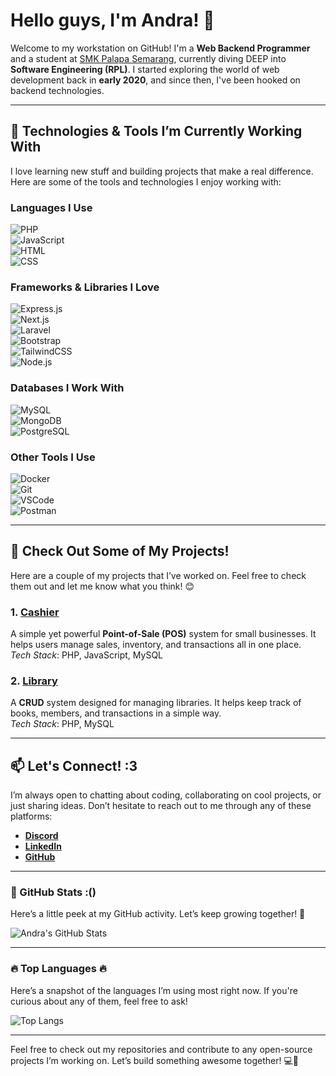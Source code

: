 # Hello guys, I'm Andra! 👋

Welcome to my workstation on GitHub! I'm a **Web Backend Programmer** and a student at [SMK Palapa Semarang](https://smkpalapasemarang.sch.id), currently diving DEEP into **Software Engineering (RPL)**. I started exploring the world of web development back in **early 2020**, and since then, I've been hooked on backend technologies.

---

## 🔧 Technologies & Tools I’m Currently Working With

I love learning new stuff and building projects that make a real difference. Here are some of the tools and technologies I enjoy working with:

### **Languages I Use**
![PHP](https://img.shields.io/badge/PHP-777BB4?style=flat-square&logo=php&logoColor=white&labelColor=333333)  
![JavaScript](https://img.shields.io/badge/JavaScript-F7DF1E?style=flat-square&logo=javascript&logoColor=black&labelColor=333333)  
![HTML](https://img.shields.io/badge/HTML-E34F26?style=flat-square&logo=html5&logoColor=white&labelColor=333333)  
![CSS](https://img.shields.io/badge/CSS-1572B6?style=flat-square&logo=css3&logoColor=white&labelColor=333333)

### **Frameworks & Libraries I Love**
![Express.js](https://img.shields.io/badge/Express.js-000000?style=flat-square&logo=express&logoColor=white&labelColor=333333)  
![Next.js](https://img.shields.io/badge/Next.js-000000?style=flat-square&logo=next.js&logoColor=white&labelColor=333333)  
![Laravel](https://img.shields.io/badge/Laravel-EA4C89?style=flat-square&logo=laravel&logoColor=white&labelColor=333333)  
![Bootstrap](https://img.shields.io/badge/Bootstrap-563D7C?style=flat-square&logo=bootstrap&logoColor=white&labelColor=333333)  
![TailwindCSS](https://img.shields.io/badge/TailwindCSS-06B6D4?style=flat-square&logo=tailwind-css&logoColor=white&labelColor=333333)  
![Node.js](https://img.shields.io/badge/Node.js-339933?style=flat-square&logo=node.js&logoColor=white&labelColor=333333)

### **Databases I Work With**
![MySQL](https://img.shields.io/badge/MySQL-4479A1?style=flat-square&logo=mysql&logoColor=white&labelColor=333333)  
![MongoDB](https://img.shields.io/badge/MongoDB-47A248?style=flat-square&logo=mongodb&logoColor=white&labelColor=333333)  
![PostgreSQL](https://img.shields.io/badge/PostgreSQL-336791?style=flat-square&logo=postgresql&logoColor=white&labelColor=333333)

### **Other Tools I Use**
![Docker](https://img.shields.io/badge/Docker-2496ED?style=flat-square&logo=docker&logoColor=white&labelColor=333333)  
![Git](https://img.shields.io/badge/Git-F05032?style=flat-square&logo=git&logoColor=white&labelColor=333333)  
![VSCode](https://img.shields.io/badge/VSCode-007ACC?style=flat-square&logo=visualstudiocode&logoColor=white&labelColor=333333)  
![Postman](https://img.shields.io/badge/Postman-FF6C37?style=flat-square&logo=postman&logoColor=white&labelColor=333333)

---

## 🌟 Check Out Some of My Projects!

Here are a couple of my projects that I’ve worked on. Feel free to check them out and let me know what you think! 😊

### 1. **[Cashier](https://github.com/AndraZero121/kasir)**
A simple yet powerful **Point-of-Sale (POS)** system for small businesses. It helps users manage sales, inventory, and transactions all in one place.  
*Tech Stack*: PHP, JavaScript, MySQL

### 2. **[Library](https://github.com/AndraZero121/perpustakaan)**
A **CRUD** system designed for managing libraries. It helps keep track of books, members, and transactions in a simple way.  
*Tech Stack*: PHP, MySQL

---

## 📫 Let's Connect! :3

I’m always open to chatting about coding, collaborating on cool projects, or just sharing ideas. Don’t hesitate to reach out to me through any of these platforms:

- **[Discord](https://discord.com/AndraZero121)**  
- **[LinkedIn](https://www.linkedin.com/in/andra-anursa-764b92317/)**  
- **[GitHub](https://github.com/AndraZero121)**

---

### 🚀 GitHub Stats :()

Here’s a little peek at my GitHub activity. Let’s keep growing together! 🌱

![Andra's GitHub Stats](https://github-readme-stats.vercel.app/api?username=AndraZero121&count_private=true&show_icons=true&hide_title=true&hide=prs&theme=github_dark)

---

### 🔥 Top Languages 🔥

Here’s a snapshot of the languages I’m using most right now. If you're curious about any of them, feel free to ask!

![Top Langs](https://github-readme-stats.vercel.app/api/top-langs/?username=AndraZero121&theme=github_dark&layout=compact&langs_count=8)

---

Feel free to check out my repositories and contribute to any open-source projects I’m working on. Let’s build something awesome together! 💻🚀
